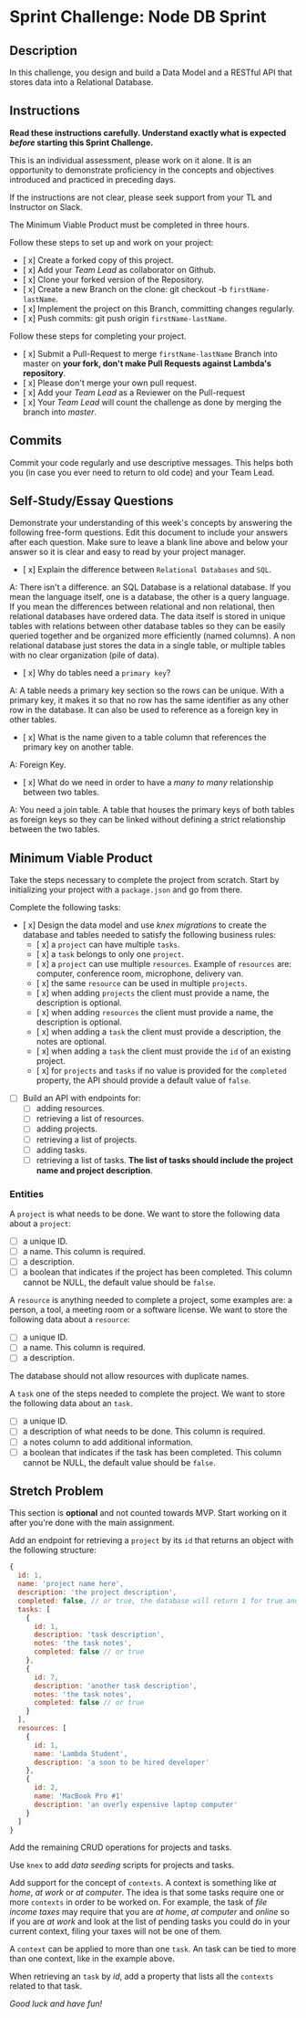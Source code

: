 # Sprint Challenge: Node DB Sprint

## Description

In this challenge, you design and build a Data Model and a RESTful API that stores data into a Relational Database.

## Instructions

**Read these instructions carefully. Understand exactly what is expected _before_ starting this Sprint Challenge.**

This is an individual assessment, please work on it alone. It is an opportunity to demonstrate proficiency in the concepts and objectives introduced and practiced in preceding days.

If the instructions are not clear, please seek support from your TL and Instructor on Slack.

The Minimum Viable Product must be completed in three hours.

Follow these steps to set up and work on your project:

-   [ x] Create a forked copy of this project.
-   [ x] Add your _Team Lead_ as collaborator on Github.
-   [ x] Clone your forked version of the Repository.
-   [ x] Create a new Branch on the clone: git checkout -b `firstName-lastName`.
-   [ x] Implement the project on this Branch, committing changes regularly.
-   [ x] Push commits: git push origin `firstName-lastName`.

Follow these steps for completing your project.

-   [ x] Submit a Pull-Request to merge `firstName-lastName` Branch into master on **your fork, don't make Pull Requests against Lambda's repository**.
-   [ x] Please don't merge your own pull request.
-   [ x] Add your _Team Lead_ as a Reviewer on the Pull-request
-   [ x] Your _Team Lead_ will count the challenge as done by merging the branch into _master_.

## Commits

Commit your code regularly and use descriptive messages. This helps both you (in case you ever need to return to old code) and your Team Lead.

## Self-Study/Essay Questions

Demonstrate your understanding of this week's concepts by answering the following free-form questions. Edit this document to include your answers after each question. Make sure to leave a blank line above and below your answer so it is clear and easy to read by your project manager.

-   [ x] Explain the difference between `Relational Databases` and `SQL`.

A: There isn't a difference. an SQL Database is a relational database. If you mean the language itself, one is a database, the other is a query language. If you mean the differences between relational and non relational, then relational databases have ordered data. The data itself is stored in unique tables with relations between other database tables so they can be easily queried together and be organized more efficiently (named columns). A non relational database just stores the data in a single table, or multiple tables with no clear organization (pile of data).

-   [ x] Why do tables need a `primary key`?

A: A table needs a primary key section so the rows can be unique. With a primary key, it makes it so that no row has the same identifier as any other row in the database. It can also be used to reference as a foreign key in other tables.

-   [ x] What is the name given to a table column that references the primary key on another table.

A: Foreign Key.

-   [ x] What do we need in order to have a _many to many_ relationship between two tables.

A: You need a join table. A table that houses the primary keys of both tables as foreign keys so they can be linked without defining a strict relationship between the two tables.

## Minimum Viable Product

Take the steps necessary to complete the project from scratch. Start by initializing your project with a `package.json` and go from there.

Complete the following tasks:

-   [ x] Design the data model and use _knex migrations_ to create the database and tables needed to satisfy the following business rules:
    -   [ x] a `project` can have multiple `tasks`.
    -   [ x] a `task` belongs to only one `project`.
    -   [ x] a `project` can use multiple `resources`. Example of `resources` are: computer, conference room, microphone, delivery van.
    -   [ x] the same `resource` can be used in multiple `projects`.
    -   [ x] when adding `projects` the client must provide a name, the description is optional.
    -   [ x] when adding `resources` the client must provide a name, the description is optional.
    -   [ x] when adding a `task` the client must provide a description, the notes are optional.
    -   [ x] when adding a `task` the client must provide the `id` of an existing project.
    -   [ x] for `projects` and `tasks` if no value is provided for the `completed` property, the API should provide a default value of `false`.
-   [ ] Build an API with endpoints for:
    -   [ ] adding resources.
    -   [ ] retrieving a list of resources.
    -   [ ] adding projects.
    -   [ ] retrieving a list of projects.
    -   [ ] adding tasks.
    -   [ ] retrieving a list of tasks. **The list of tasks should include the project name and project description**.

### Entities

A `project` is what needs to be done. We want to store the following data about a `project`:

-   [ ] a unique ID.
-   [ ] a name. This column is required.
-   [ ] a description.
-   [ ] a boolean that indicates if the project has been completed. This column cannot be NULL, the default value should be `false`.

A `resource` is anything needed to complete a project, some examples are: a person, a tool, a meeting room or a software license. We want to store the following data about a `resource`:

-   [ ] a unique ID.
-   [ ] a name. This column is required.
-   [ ] a description.

The database should not allow resources with duplicate names.

A `task` one of the steps needed to complete the project. We want to store the following data about an `task`.

-   [ ] a unique ID.
-   [ ] a description of what needs to be done. This column is required.
-   [ ] a notes column to add additional information.
-   [ ] a boolean that indicates if the task has been completed. This column cannot be NULL, the default value should be `false`.

## Stretch Problem

This section is **optional** and not counted towards MVP. Start working on it after you're done with the main assignment.

Add an endpoint for retrieving a `project` by its `id` that returns an object with the following structure:

```js
{
  id: 1,
  name: 'project name here',
  description: 'the project description',
  completed: false, // or true, the database will return 1 for true and 0 for false, extra code is required to convert a 1 to true and a 0 to false.
  tasks: [
    {
      id: 1,
      description: 'task description',
      notes: 'the task notes',
      completed: false // or true
    },
    {
      id: 7,
      description: 'another task description',
      notes: 'the task notes',
      completed: false // or true
    }
  ],
  resources: [
    {
      id: 1,
      name: 'Lambda Student',
      description: 'a soon to be hired developer'
    },
    {
      id: 2,
      name: 'MacBook Pro #1'
      description: 'an overly expensive laptop computer'
    }
  ]
}
```

Add the remaining CRUD operations for projects and tasks.

Use `knex` to add _data seeding_ scripts for projects and tasks.

Add support for the concept of `contexts`. A context is something like _at home_, _at work_ or _at computer_. The idea is that some tasks require one or more `contexts` in order to be worked on. For example, the task of _file income taxes_ may require that you are _at home_, _at computer_ and _online_ so if you are _at work_ and look at the list of pending tasks you could do in your current context, filing your taxes will not be one of them.

A `context` can be applied to more than one `task`. An task can be tied to more than one context, like in the example above.

When retrieving an `task` by _id_, add a property that lists all the `contexts` related to that task.

_Good luck and have fun!_
